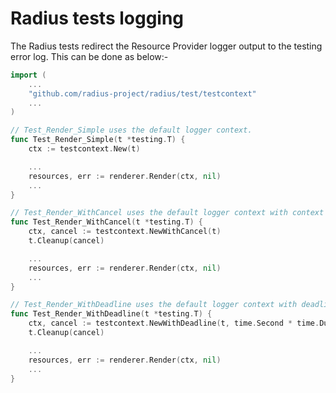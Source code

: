 # Radius tests logging

The Radius tests redirect the Resource Provider logger output to the testing error log. This can be done as below:-

```go
import (
    ...
    "github.com/radius-project/radius/test/testcontext"
    ...
)

// Test_Render_Simple uses the default logger context.
func Test_Render_Simple(t *testing.T) {
    ctx := testcontext.New(t)

    ...
    resources, err := renderer.Render(ctx, nil)
    ...
}

// Test_Render_WithCancel uses the default logger context with context cancel function.
func Test_Render_WithCancel(t *testing.T) {
    ctx, cancel := testcontext.NewWithCancel(t)
    t.Cleanup(cancel)

    ...
    resources, err := renderer.Render(ctx, nil)
    ...
}

// Test_Render_WithDeadline uses the default logger context with deadline.
func Test_Render_WithDeadline(t *testing.T) {
    ctx, cancel := testcontext.NewWithDeadline(t, time.Second * time.Duration(5))
    t.Cleanup(cancel)

    ...
    resources, err := renderer.Render(ctx, nil)
    ...
}

```
